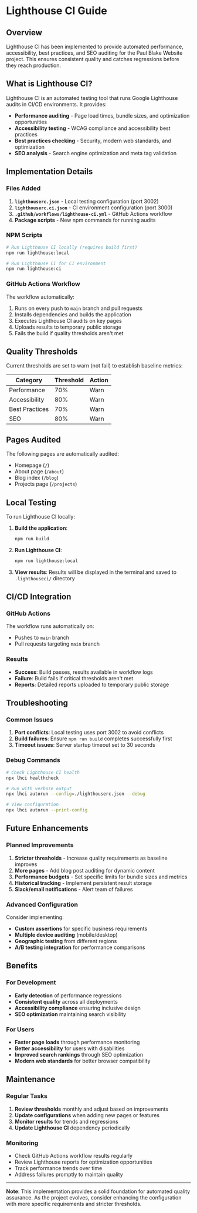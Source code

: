 # Lighthouse CI Guide

## Overview

Lighthouse CI has been implemented to provide automated performance, accessibility, best practices, and SEO auditing for the Paul Blake Website project. This ensures consistent quality and catches regressions before they reach production.

## What is Lighthouse CI?

Lighthouse CI is an automated testing tool that runs Google Lighthouse audits in CI/CD environments. It provides:

- **Performance auditing** - Page load times, bundle sizes, and optimization opportunities
- **Accessibility testing** - WCAG compliance and accessibility best practices
- **Best practices checking** - Security, modern web standards, and optimization
- **SEO analysis** - Search engine optimization and meta tag validation

## Implementation Details

### Files Added

1. **`lighthouserc.json`** - Local testing configuration (port 3002)
2. **`lighthouserc.ci.json`** - CI environment configuration (port 3000)
3. **`.github/workflows/lighthouse-ci.yml`** - GitHub Actions workflow
4. **Package scripts** - New npm commands for running audits

### NPM Scripts

```bash
# Run Lighthouse CI locally (requires build first)
npm run lighthouse:local

# Run Lighthouse CI for CI environment
npm run lighthouse:ci
```

### GitHub Actions Workflow

The workflow automatically:
1. Runs on every push to `main` branch and pull requests
2. Installs dependencies and builds the application
3. Executes Lighthouse CI audits on key pages
4. Uploads results to temporary public storage
5. Fails the build if quality thresholds aren't met

## Quality Thresholds

Current thresholds are set to warn (not fail) to establish baseline metrics:

| Category | Threshold | Action |
|----------|-----------|---------|
| Performance | 70% | Warn |
| Accessibility | 80% | Warn |
| Best Practices | 70% | Warn |
| SEO | 80% | Warn |

## Pages Audited

The following pages are automatically audited:
- Homepage (`/`)
- About page (`/about`)
- Blog index (`/blog`)
- Projects page (`/projects`)

## Local Testing

To run Lighthouse CI locally:

1. **Build the application**:
   ```bash
   npm run build
   ```

2. **Run Lighthouse CI**:
   ```bash
   npm run lighthouse:local
   ```

3. **View results**: Results will be displayed in the terminal and saved to `.lighthouseci/` directory

## CI/CD Integration

### GitHub Actions

The workflow runs automatically on:
- Pushes to `main` branch
- Pull requests targeting `main` branch

### Results

- **Success**: Build passes, results available in workflow logs
- **Failure**: Build fails if critical thresholds aren't met
- **Reports**: Detailed reports uploaded to temporary public storage

## Troubleshooting

### Common Issues

1. **Port conflicts**: Local testing uses port 3002 to avoid conflicts
2. **Build failures**: Ensure `npm run build` completes successfully first
3. **Timeout issues**: Server startup timeout set to 30 seconds

### Debug Commands

```bash
# Check Lighthouse CI health
npx lhci healthcheck

# Run with verbose output
npx lhci autorun --config=./lighthouserc.json --debug

# View configuration
npx lhci autorun --print-config
```

## Future Enhancements

### Planned Improvements

1. **Stricter thresholds** - Increase quality requirements as baseline improves
2. **More pages** - Add blog post auditing for dynamic content
3. **Performance budgets** - Set specific limits for bundle sizes and metrics
4. **Historical tracking** - Implement persistent result storage
5. **Slack/email notifications** - Alert team of failures

### Advanced Configuration

Consider implementing:
- **Custom assertions** for specific business requirements
- **Multiple device auditing** (mobile/desktop)
- **Geographic testing** from different regions
- **A/B testing integration** for performance comparisons

## Benefits

### For Development

- **Early detection** of performance regressions
- **Consistent quality** across all deployments
- **Accessibility compliance** ensuring inclusive design
- **SEO optimization** maintaining search visibility

### For Users

- **Faster page loads** through performance monitoring
- **Better accessibility** for users with disabilities
- **Improved search rankings** through SEO optimization
- **Modern web standards** for better browser compatibility

## Maintenance

### Regular Tasks

1. **Review thresholds** monthly and adjust based on improvements
2. **Update configurations** when adding new pages or features
3. **Monitor results** for trends and regressions
4. **Update Lighthouse CI** dependency periodically

### Monitoring

- Check GitHub Actions workflow results regularly
- Review Lighthouse reports for optimization opportunities
- Track performance trends over time
- Address failures promptly to maintain quality

---

**Note**: This implementation provides a solid foundation for automated quality assurance. As the project evolves, consider enhancing the configuration with more specific requirements and stricter thresholds.
